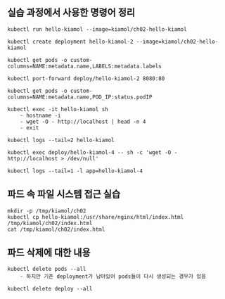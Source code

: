 ## 실습 과정에서 사용한 명령어 정리
    kubectl run hello-kiamol --image=kiamol/ch02-hello-kiamol

    kubectl create deployment hello-kiamol-2 --image=kiamol/ch02-hello-kiamol

    kubectl get pods -o custom-columns=NAME:metadata.name,LABELS:metadata.labels

    kubectl port-forward deploy/hello-kiamol-2 8080:80

    kubectl get pods -o custom-columns=NAME:metadata.name,POD_IP:status.podIP
    
    kubectl exec -it hello-kiamol sh
        - hostname -i
        - wget -O - http://localhost | head -n 4
        - exit

    kubectl logs --tail=2 hello-kiamol

    kubectl exec deploy/hello-kiamol-4 -- sh -c 'wget -O - http://localhost > /dev/null'

    kubectl logs --tail=1 -l app=hello-kiamol-4

## 파드 속 파일 시스템 접근 실습
    mkdir -p /tmp/kiamol/ch02
    kubectl cp hello-kiamol:/usr/share/nginx/html/index.html /tmp/kiamol/ch02/index.html
    cat /tmp/kiamol/ch02/index.html

## 파드 삭제에 대한 내용
    kubectl delete pods --all
        - 하지만 기존 deployment가 남아있어 pods들이 다시 생성되는 경우가 있음
    
    kubectl delete deploy --all
